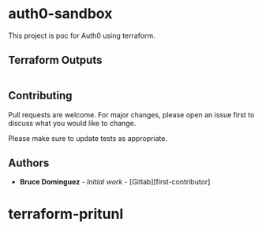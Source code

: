 # auth0-sandbox

This project is poc for Auth0 using terraform.


## Terraform Outputs
```bash

```

## Contributing
Pull requests are welcome. For major changes, please open an issue first to discuss what you would like to change.

Please make sure to update tests as appropriate.

## Authors

* **Bruce Dominguez** - *Initial work* - [Gitlab][first-contributor]
# terraform-pritunl